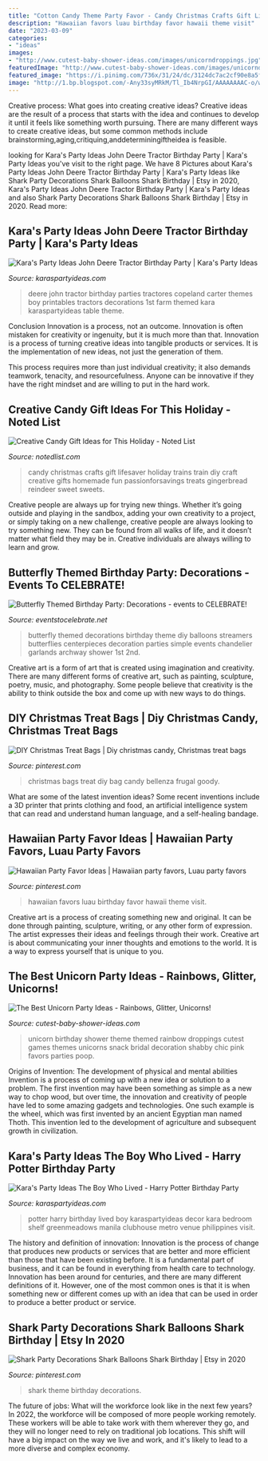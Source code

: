 ```yaml
---
title: "Cotton Candy Theme Party Favor - Candy Christmas Crafts Gift Lifesaver Holiday Trains Train Diy Craft Creative Gifts Homemade Fun Passionforsavings Treats Gingerbread Reindeer Sweet Sweets"
description: "Hawaiian favors luau birthday favor hawaii theme visit"
date: "2023-03-09"
categories:
- "ideas"
images:
- "http://www.cutest-baby-shower-ideas.com/images/unicorndroppings.jpg"
featuredImage: "http://www.cutest-baby-shower-ideas.com/images/unicorndroppings.jpg"
featured_image: "https://i.pinimg.com/736x/31/24/dc/3124dc7ac2cf90e8a5feb63572c1d763.jpg"
image: "http://1.bp.blogspot.com/-Any33syMRkM/Tl_Ib4NrpGI/AAAAAAAAC-o/woy1VYd48A0/s1600/john_deere_party5.jpg"
---
```



Creative process: What goes into creating creative ideas?
Creative ideas are the result of a process that starts with the idea and continues to develop it until it feels like something worth pursuing. There are many different ways to create creative ideas, but some common methods include brainstorming,aging,critiquing,anddeterminingiftheidea is feasible.

	

		
looking for Kara&#039;s Party Ideas John Deere Tractor Birthday Party | Kara&#039;s Party Ideas you've visit to the right page. We have 8 Pictures about Kara&#039;s Party Ideas John Deere Tractor Birthday Party | Kara&#039;s Party Ideas like Shark Party Decorations Shark Balloons Shark Birthday | Etsy in 2020, Kara&#039;s Party Ideas John Deere Tractor Birthday Party | Kara&#039;s Party Ideas and also Shark Party Decorations Shark Balloons Shark Birthday | Etsy in 2020. Read more:
		
    
## Kara&#039;s Party Ideas John Deere Tractor Birthday Party | Kara&#039;s Party Ideas

<img loading=lazy src="http://1.bp.blogspot.com/-Any33syMRkM/Tl_Ib4NrpGI/AAAAAAAAC-o/woy1VYd48A0/s1600/john_deere_party5.jpg" onerror="this.onerror=null;this.src='https://tse1.mm.bing.net/th?id=OIP.5f24Pa25LN9HcA1vzoUZlwHaKp&amp;pid=15.1';" alt="Kara&#039;s Party Ideas John Deere Tractor Birthday Party | Kara&#039;s Party Ideas">

_Source: karaspartyideas.com_

>deere john tractor birthday parties tractores copeland carter themes boy printables tractors decorations 1st farm themed kara karaspartyideas table theme. 

	

Conclusion
Innovation is a process, not an outcome.
Innovation is often mistaken for creativity or ingenuity, but it is much more than that. Innovation is a process of turning creative ideas into tangible products or services. It is the implementation of new ideas, not just the generation of them.

This process requires more than just individual creativity; it also demands teamwork, tenacity, and resourcefulness. Anyone can be innovative if they have the right mindset and are willing to put in the hard work.

    
## Creative Candy Gift Ideas For This Holiday - Noted List

<img loading=lazy src="http://notedlist.com/wp-content/uploads/2015/11/creative-candy-gift-ideas/10-creative-candy-gift-ideas.jpg" onerror="this.onerror=null;this.src='https://tse4.mm.bing.net/th?id=OIP.7311rinjsSaJpsRW2k2UhQHaLH&amp;pid=15.1';" alt="Creative Candy Gift Ideas for This Holiday - Noted List">

_Source: notedlist.com_

>candy christmas crafts gift lifesaver holiday trains train diy craft creative gifts homemade fun passionforsavings treats gingerbread reindeer sweet sweets. 

	

Creative people are always up for trying new things. Whether it’s going outside and playing in the sandbox, adding your own creativity to a project, or simply taking on a new challenge, creative people are always looking to try something new. They can be found from all walks of life, and it doesn’t matter what field they may be in. Creative individuals are always willing to learn and grow.

    
## Butterfly Themed Birthday Party: Decorations - Events To CELEBRATE!

<img loading=lazy src="https://eventstocelebrate.net/wp-content/uploads/2013/07/Butterfly-Themed-Party-Butterfly-garlands-eventstocelebrate.net_.jpg" onerror="this.onerror=null;this.src='https://tse2.mm.bing.net/th?id=OIP.Q68Em9RzciE79HRdo8S_GQHaLH&amp;pid=15.1';" alt="Butterfly Themed Birthday Party: Decorations - events to CELEBRATE!">

_Source: eventstocelebrate.net_

>butterfly themed decorations birthday theme diy balloons streamers butterflies centerpieces decoration parties simple events chandelier garlands archway shower 1st 2nd. 

	

Creative art is a form of art that is created using imagination and creativity. There are many different forms of creative art, such as painting, sculpture, poetry, music, and photography. Some people believe that creativity is the ability to think outside the box and come up with new ways to do things.

    
## DIY Christmas Treat Bags | Diy Christmas Candy, Christmas Treat Bags

<img loading=lazy src="https://i.pinimg.com/736x/22/37/24/22372441adf09038b63b381875980f25.jpg" onerror="this.onerror=null;this.src='https://tse1.mm.bing.net/th?id=OIP.tbHzLjfdyJekxhQgMgehcAHaGa&amp;pid=15.1';" alt="DIY Christmas Treat Bags | Diy christmas candy, Christmas treat bags">

_Source: pinterest.com_

>christmas bags treat diy bag candy bellenza frugal goody. 

	

What are some of the latest invention ideas?
Some recent inventions include a 3D printer that prints clothing and food, an artificial intelligence system that can read and understand human language, and a self-healing bandage.

    
## Hawaiian Party Favor Ideas | Hawaiian Party Favors, Luau Party Favors

<img loading=lazy src="https://i.pinimg.com/736x/c1/b9/7a/c1b97a8460550fc412facdafc7ec79d9.jpg" onerror="this.onerror=null;this.src='https://tse4.mm.bing.net/th?id=OIP.ccEMB36II9CdSZ2rkyLkWgHaLG&amp;pid=15.1';" alt="Hawaiian Party Favor Ideas | Hawaiian party favors, Luau party favors">

_Source: pinterest.com_

>hawaiian favors luau birthday favor hawaii theme visit. 

	

Creative art is a process of creating something new and original. It can be done through painting, sculpture, writing, or any other form of expression. The artist expresses their ideas and feelings through their work. Creative art is about communicating your inner thoughts and emotions to the world. It is a way to express yourself that is unique to you.

    
## The Best Unicorn Party Ideas - Rainbows, Glitter, Unicorns!

<img loading=lazy src="http://www.cutest-baby-shower-ideas.com/images/unicorndroppings.jpg" onerror="this.onerror=null;this.src='https://tse4.mm.bing.net/th?id=OIP.YiB-SpoXXmJLUzPhPXtNgQHaLH&amp;pid=15.1';" alt="The Best Unicorn Party Ideas - Rainbows, Glitter, Unicorns!">

_Source: cutest-baby-shower-ideas.com_

>unicorn birthday shower theme themed rainbow droppings cutest games themes unicorns snack bridal decoration shabby chic pink favors parties poop. 

	

Origins of Invention: The development of physical and mental abilities
Invention is a process of coming up with a new idea or solution to a problem. The first invention may have been something as simple as a new way to chop wood, but over time, the innovation and creativity of people have led to some amazing gadgets and technologies. One such example is the wheel, which was first invented by an ancient Egyptian man named Thoth. This invention led to the development of agriculture and subsequent growth in civilization.

    
## Kara&#039;s Party Ideas The Boy Who Lived - Harry Potter Birthday Party

<img loading=lazy src="https://karaspartyideas.com/wp-content/uploads/2016/05/The-Boy-Who-Lived-Harry-Potter-Party-via-Karas-Party-Ideas-KarasPartyIdeas.com3_.jpg" onerror="this.onerror=null;this.src='https://tse3.mm.bing.net/th?id=OIP.gdHWD4On4NGnU0VK1wsGFAHaLH&amp;pid=15.1';" alt="Kara&#039;s Party Ideas The Boy Who Lived - Harry Potter Birthday Party">

_Source: karaspartyideas.com_

>potter harry birthday lived boy karaspartyideas decor kara bedroom shelf greenmeadows manila clubhouse metro venue philippines visit. 

	

The history and definition of innovation:
Innovation is the process of change that produces new products or services that are better and more efficient than those that have been existing before. It is a fundamental part of business, and it can be found in everything from health care to technology. Innovation has been around for centuries, and there are many different definitions of it. However, one of the most common ones is that it is when something new or different comes up with an idea that can be used in order to produce a better product or service.

    
## Shark Party Decorations Shark Balloons Shark Birthday | Etsy In 2020

<img loading=lazy src="https://i.pinimg.com/736x/31/24/dc/3124dc7ac2cf90e8a5feb63572c1d763.jpg" onerror="this.onerror=null;this.src='https://tse1.mm.bing.net/th?id=OIP.qWxUBNIpnvoiDF5yzV5pUgHaHa&amp;pid=15.1';" alt="Shark Party Decorations Shark Balloons Shark Birthday | Etsy in 2020">

_Source: pinterest.com_

>shark theme birthday decorations. 

	

The future of jobs: What will the workforce look like in the next few years?
In 2022, the workforce will be composed of more people working remotely. These workers will be able to take work with them wherever they go, and they will no longer need to rely on traditional job locations. This shift will have a big impact on the way we live and work, and it's likely to lead to a more diverse and complex economy.

